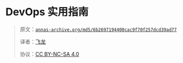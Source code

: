 # DevOps 实用指南

> 原文：[`annas-archive.org/md5/6b2697194400cac9f70f257dcd39ad77`](https://annas-archive.org/md5/6b2697194400cac9f70f257dcd39ad77)
> 
> 译者：[飞龙](https://github.com/wizardforcel)
> 
> 协议：[CC BY-NC-SA 4.0](http://creativecommons.org/licenses/by-nc-sa/4.0/)